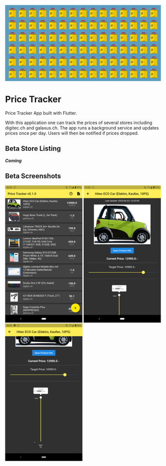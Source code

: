 <img src="price_tracker/assets/feature_graphic.png" alt="screenshot" />

# Price Tracker
Price Tracker App built with Flutter.

With this application one can track the prices of several stores including digitec.ch and galaxus.ch.
The app runs a background service and updates prices once per day. Users will then be notified if prices dropped.

## Beta Store Listing
**_Coming_**

## Beta Screenshots
<img src="price_tracker/assets/screenshots/Screenshot_20200622-124303.png" alt="screenshot" width="250"/> <img src="price_tracker/assets/screenshots/Screenshot_20200622-124310.png" alt="screenshot" width="250"/>  <img src="price_tracker/assets/screenshots/Screenshot_20200622-124337.png" alt="screenshot" width="250"/>  

